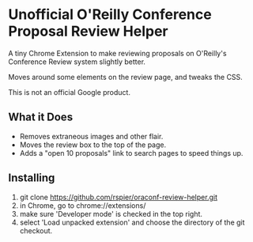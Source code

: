 Unofficial O'Reilly Conference Proposal Review Helper
=====================================================

A tiny Chrome Extension to make reviewing proposals on O'Reilly's Conference
Review system slightly better.

Moves around some elements on the review page, and tweaks the CSS.

This is not an official Google product.

What it Does
------------
+ Removes extraneous images and other flair.
+ Moves the review box to the top of the page.
+ Adds a "open 10 proposals" link to search pages to speed things up.

Installing
----------

1. git clone https://github.com/rspier/oraconf-review-helper.git
2. in Chrome, go to chrome://extensions/
3. make sure 'Developer mode' is checked in the top right.
4. select 'Load unpacked extension' and choose the directory of the
git checkout.

